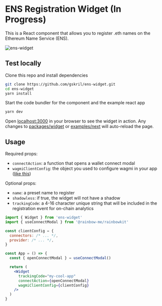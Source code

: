 # ENS Registration Widget (In Progress)

This is a React component that allows you to register .eth names on the Ethereum Name Service (ENS).

![ens-widget](https://user-images.githubusercontent.com/35093316/212418070-f595cb64-260b-4069-b191-5e2553b8cd6a.jpg)

## Test locally

Clone this repo and install dependencies

```bash
git clone https://github.com/gskril/ens-widget.git
cd ens-widget
yarn install
```

Start the code bundler for the component and the example react app

```bash
yarn dev
```

Open [localhost:3000](http://localhost:3000/) in your browser to see the widget in action. Any changes to [packages/widget](packages/widget) or [examples/next](examples/next) will auto-reload the page.

## Usage

Required props:

- `connectAction`: a function that opens a wallet connect modal
- `wagmiClientConfig`: the object you used to configure wagmi in your app ([like this](https://github.com/gskril/web3-starter/blob/main/src/providers.ts#L19-L23))

Optional props:

- `name`: a preset name to register
- `shadowless`: if true, the widget will not have a shadow
- `trackingCode`: a 4-16 character unique string that will be included in the registration event for on-chain analytics

```jsx
import { Widget } from 'ens-widget'
import { useConnectModal } from '@rainbow-me/rainbowkit'

const clientConfig = {
  connectors: /* ... */,
  provider: /* ... */,
}

const App = () => {
  const { openConnectModal } = useConnectModal()

  return (
    <Widget
      trackingCode="my-cool-app"
      connectAction={openConnectModal}
      wagmiClientConfig={clientConfig}
    />
  )
}
```
